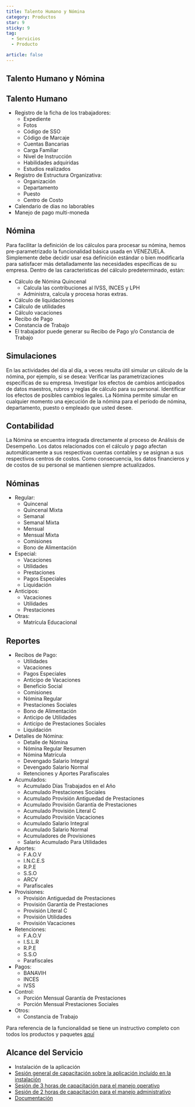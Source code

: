 ```yaml
---
title: Talento Humano y Nómina
category: Productos
star: 9
sticky: 9
tag:
  - Servicios
  - Producto

article: false
---
```

## Talento Humano y Nómina

## Talento Humano

- Registro de la ficha de los trabajadores:
  - Expediente
  - Fotos
  - Código de SSO
  - Código de Marcaje
  - Cuentas Bancarias
  - Carga Familiar
  - Nivel de Instrucción
  - Habilidades adquiridas
  - Estudios realizados
- Registro de Estructura Organizativa:
  - Organización
  - Departamento
  - Puesto
  - Centro de Costo
- Calendario de dias no laborables
- Manejo de pago multi-moneda

## Nómina

Para facilitar la definición de los cálculos para procesar su nómina, hemos pre-parametrizado la funcionalidad básica usada en VENEZUELA.
Simplemente debe decidir usar esa definición estándar o bien modificarla para satisfacer más detalladamente las necesidades específicas de su empresa.  Dentro de las características del cálculo predeterminado, están:

- Cálculo de Nómina Quincenal
  - Calcula las contribuciones al IVSS, INCES y LPH  
  - Administra, calcula y procesa horas extras.
- Cálculo de liquidaciones
- Cálculo de utilidades
- Cálculo vacaciones
- Recibo de Pago
- Constancia de Trabajo
- El trabajador puede generar su Recibo de Pago y/o Constancia de Trabajo

## Simulaciones

En las actividades del día al día, a veces resulta útil simular un cálculo de la nómina, por ejemplo, si se desea: Verificar las parametrizaciones específicas de su empresa. Investigar los efectos de cambios anticipados de datos maestros, rubros y reglas de cálculo para su personal. Identificar los efectos de posibles cambios legales.
La Nómina permite simular en cualquier momento una ejecución de la nómina para el período de nómina, departamento, puesto o empleado que usted desee.

## Contabilidad

La  Nómina se encuentra integrada directamente al proceso de Análisis de Desempeño. Los datos relacionados con el cálculo y pago afectan automáticamente a sus respectivas cuentas contables y se asignan a sus respectivos centros de costos. Como consecuencia, los datos financieros y de costos de su personal se mantienen siempre actualizados.

## Nóminas

- Regular:
  - Quincenal
  - Quincenal Mixta
  - Semanal
  - Semanal Mixta
  - Mensual
  - Mensual Mixta
  - Comisiones
  - Bono de Alimentación
- Especial:
  - Vacaciones
  - Utilidades
  - Prestaciones
  - Pagos Especiales
  - Liquidación
- Anticipos:
  - Vacaciones
  - Utilidades
  - Prestaciones
- Otras:
  - Matrícula Educacional

## Reportes

- Recibos de Pago:
  - Utilidades
  - Vacaciones
  - Pagos Especiales
  - Anticipo de Vacaciones
  - Beneficio Social
  - Comisiones
  - Nómina Regular
  - Prestaciones Sociales
  - Bono de Alimentación
  - Anticipo de Utilidades
  - Anticipo de Prestaciones Sociales
  - Liquidación
- Detalles de Nómina:
  - Detalle de Nómina
  - Nómina Regular Resumen
  - Nómina Matrícula
  - Devengado Salario Integral
  - Devengado Salario Normal
  - Retenciones y Aportes Parafiscales
- Acumulados:
  - Acumulado Días Trabajados en el Año
  - Acumulado Prestaciones Sociales
  - Acumulado Provisión Antiguedad de Prestaciones
  - Acumulado Provisión Garantía de Prestaciones
  - Acumulado Provisión Literal C
  - Acumulado Provisión Vacaciones
  - Acumulado Salario Integral
  - Acumulado Salario Normal
  - Acumuladores de Provisiones
  - Salario Acumulado Para Utilidades
- Aportes:
  - F.A.O.V
  - I.N.C.E.S
  - R.P.E
  - S.S.O
  - ARCV
  - Parafiscales
- Provisiones:
  - Provisión Antiguedad de Prestaciones
  - Provisión Garantía de Prestaciones
  - Provisión Literal C
  - Provisión Utilidades
  - Provisión Vacaciones
- Retenciones:
  - F.A.O.V
  - I.S.L.R
  - R.P.E
  - S.S.O
  - Parafiscales
- Pagos:
  - BANAVIH
  - INCES
  - IVSS
- Control:
  - Porción Mensual Garantía de Prestaciones
  - Porción Mensual Prestaciones Sociales
- Otros:
  - Constancia de Trabajo

Para referencia de la funcionalidad se tiene un instructivo completo con todos los productos y paquetes [aquí](https://docs.erpya.com/adempiere/human-resources-management/payroll/process-payroll/index.html)

## Alcance del Servicio

- Instalación de la aplicación
- [Sesión general de capacitación sobre la aplicación incluído en la instalación](../learning/training-session.md)
- [Sesión de 3 horas de capacitación para el manejo operativo](../learning/training-session.md)
- [Sesión de 2 horas de capacitación para el manejo administrativo](../learning/training-session.md)
- [Documentación](https://docs.erpya.com/adempiere/human-resources-management/payroll/process-payroll/index.html)
